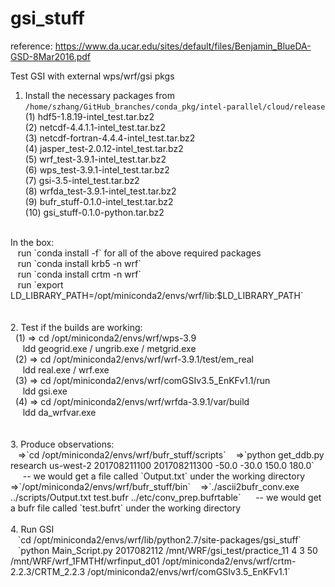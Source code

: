 # gsi_stuff
reference:
https://www.da.ucar.edu/sites/default/files/Benjamin_BlueDA-GSD-8Mar2016.pdf

Test GSI with external wps/wrf/gsi pkgs
1. Install the necessary packages from `/home/szhang/GitHub_branches/conda_pkg/intel-parallel/cloud/release` <br />
(1) hdf5-1.8.19-intel_test.tar.bz2 <br />
(2) netcdf-4.4.1.1-intel_test.tar.bz2 <br />
(3) netcdf-fortran-4.4.4-intel_test.tar.bz2 <br />
(4) jasper_test-2.0.12-intel_test.tar.bz2 <br />
(5) wrf_test-3.9.1-intel_test.tar.bz2 <br />
(6) wps_test-3.9.1-intel_test.tar.bz2 <br />
(7) gsi-3.5-intel_test.tar.bz2 <br />
(8) wrfda_test-3.9.1-intel_test.tar.bz2 <br />
(9) bufr_stuff-0.1.0-intel_test.tar.bz2 <br />
(10) gsi_stuff-0.1.0-python.tar.bz2 <br />
<br />
In the box: <br />
&nbsp;&nbsp;&nbsp;run `conda install -f` for all of the above required packages <br />
&nbsp;&nbsp;&nbsp;run `conda install krb5 -n wrf` <br />
&nbsp;&nbsp;&nbsp;run `conda install crtm -n wrf` <br />
&nbsp;&nbsp;&nbsp;run `export LD_LIBRARY_PATH=/opt/miniconda2/envs/wrf/lib:$LD_LIBRARY_PATH` <br />
<br />
<br />
2. Test if the builds are working: <br />
&nbsp;&nbsp;(1) => cd /opt/miniconda2/envs/wrf/wps-3.9 <br />
&nbsp;&nbsp;&nbsp;&nbsp;&nbsp;ldd geogrid.exe / ungrib.exe / metgrid.exe <br />
&nbsp;&nbsp;(2) => cd /opt/miniconda2/envs/wrf/wrf-3.9.1/test/em_real <br />
&nbsp;&nbsp;&nbsp;&nbsp;&nbsp;ldd real.exe / wrf.exe <br />
&nbsp;&nbsp;(3) => cd /opt/miniconda2/envs/wrf/comGSIv3.5_EnKFv1.1/run <br />
&nbsp;&nbsp;&nbsp;&nbsp;&nbsp;ldd gsi.exe <br />
&nbsp;&nbsp;(4) => cd /opt/miniconda2/envs/wrf/wrfda-3.9.1/var/build <br />
&nbsp;&nbsp;&nbsp;&nbsp;&nbsp;ldd da_wrfvar.exe <br />
<br />
<br />
3. Produce observations: <br />
&nbsp;&nbsp; =>`cd /opt/miniconda2/envs/wrf/bufr_stuff/scripts`
&nbsp;&nbsp; =>`python get_ddb.py research us-west-2 201708211100 201708211300 -50.0 -30.0 150.0 180.0`
&nbsp;&nbsp;&nbsp;&nbsp; -- we would get a file called `Output.txt` under the working directory
&nbsp;&nbsp; =>`/opt/miniconda2/envs/wrf/bufr_stuff/bin`
&nbsp;&nbsp; =>`./ascii2bufr_conv.exe ../scripts/Output.txt test.bufr ../etc/conv_prep.bufrtable`
&nbsp;&nbsp;&nbsp;&nbsp; -- we would get a bufr file called `test.bufrt` under the working directory
<br />
<br />
4. Run GSI <br />
&nbsp;&nbsp; `cd /opt/miniconda2/envs/wrf/lib/python2.7/site-packages/gsi_stuff` <br />
&nbsp;&nbsp; `python Main_Script.py 2017082112 /mnt/WRF/gsi_test/practice_11 4 3 50 /mnt/WRF/wrf_1FMTHf/wrfinput_d01 /opt/miniconda2/envs/wrf/crtm-2.2.3/CRTM_2.2.3 /opt/miniconda2/envs/wrf/comGSIv3.5_EnKFv1.1` <br />


